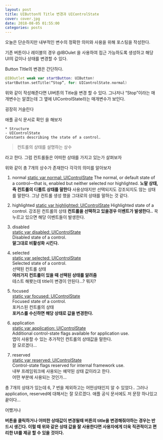 ```yaml
---
layout: post
title: UIButton의 Title 변경과 UIControlState
cover: cover.jpg
date: 2018-08-05 01:55:00
categories: posts
---
```


오늘은 단순하지만 내부적인 변수의 정확한 의미와 사용을 위해 포스팅을 작성한다.

기존 버튼이나 레이블의 경우 @IBOulet 을 사용하여 접근 가능하도록 생성하고 해당 UI의 값이나 상태를 변경할 수 있다.

Button TItle의 변경은 간단하다.
```swift
@IBOutlet weak var startButton: UIButton!
startButton.setTitle(“Stop”, for: UIControlState.normal)
```

위와 같이 작성해준다면 UI버튼의 Title을 변경 할 수 있다.
그나저나 “Stop”이라는 매개변수는 알겠는데 그 옆에 UIControlState라는 매개변수가 보인다.

굉장히 거슬린다

애플 공식 문서로 확인 을 해보자

```
* Structure
- UIControlState
Constants describing the state of a control.
```

>  컨트롤의 상태를 설명하는 상수

라고 한다. 그럼 컨트롤들은 어떠한 상태를 가지고 있는가 살펴보자

위와 같이 총 7개의 상수가 존재한다
각각의 의미를 알아보자


1. normal
 [static var normal: UIControlState](apple-reference-documentation://hsOohbJNGp)
The normal, or default state of a control—that is, enabled but neither selected nor highlighted.
**노말 상태, 즉 컨트롤의 디폴트 상태를 말한다**
사용상태지만 선택되지도 강조되지도 않는 상태를 말한다.
그냥 컨트롤 생성 했을 그대로의 상태를 말하는 것 같다.

2. highlighted
 [static var highlighted: UIControlState](apple-reference-documentation://hsR9R_AZcL)
 Highlighted state of a control.
강조된 컨트롤의 상태
**컨트롤을 선택하고 있을경우 이벤트가 발생한다..**
꾹 누르고 있으면 해당 이벤트들이 발생한다.

3. disabled<br/>
 [static var disabled: UIControlState](apple-reference-documentation://hsFhBCJA3W)<br/>
Disabled state of a control.<br/>
**말그대로 비활성화 시킨다.**

4. selected<br/>
 [static var selected: UIControlState](apple-reference-documentation://hsJ1xMyvqf)<br/>
Selected state of a control.<br/>
선택된 컨트롤 상태<br/>
**여러가지 컨트롤이 있을 때 선택된 상태를 알려줌**<br/>
테스트 해봣는데 title이 변경이 안된다...? 뭐지?<br/>

5. focused<br/>
 [static var focused: UIControlState](apple-reference-documentation://hsnHv89VWq)<br/>
Focused state of a control.<br/>
포커스된 컨트롤의 상태<br/>
**포커스를 수신하면 해당 상태로 값을 변경한다.**<br/>

6. application<br/>
 [static var application: UIControlState](apple-reference-documentation://hsCZCKhQ7E)<br/>
Additional control-state flags available for application use.<br/>
앱이 사용할 수 있는 추가적인 컨트롤의 상태값을 말한다.<br/>
잘 모르겠다...<br/>

7. reserved<br/>
 [static var reserved: UIControlState](apple-reference-documentation://hsKY4g9Wmw)<br/>
Control-state flags reserved for internal framework use.<br/>
내부 프레임워크에 사용되는 예약된 상태 값이라고 한다.<br/>
어떤 부분에 사용되는 것인가...<br/>


총 7개의 상태가 있는데 6, 7 번을 제외하고는 어떤상태인지 알 수 있었다.. 그러나 application, reserved에 대해서는 잘 모르겠다. 애플 공식 문서에도 저 문장 하나있고 끝이다...

어쨌거나

**버튼을 클릭하거나 어떠한 상태값이 변경될때 버튼의 title을 변경해줘야하는 경우는 반드시 생긴다. 이럴 때 위와 같은 상태 값을 잘 사용한다면 사용자에게 더욱 직관적이고 편리한 UI를 제공 할 수 있을 것이다.**
